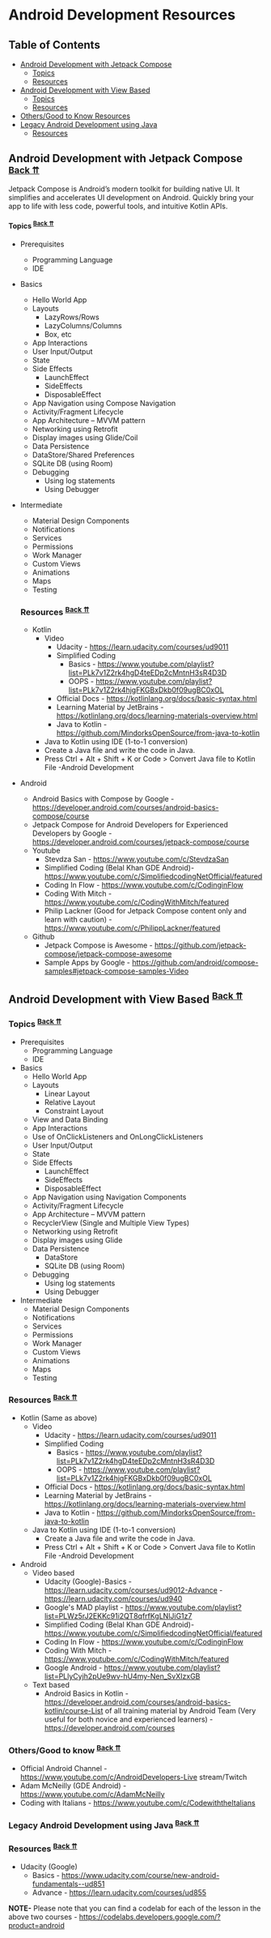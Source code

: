 # Android Development Resources


## <a name="table-of-contents"></a>Table of Contents

- [Android Development with Jetpack Compose](#android-development-with-jetpack-compose)
  -  [Topics](#android-development-with-jetpack-compose-topics)
  -  [Resources](#android-development-with-jetpack-compose-resources)
- [Android Development with View Based](#android-development-with-view-based)
  -  [Topics](#android-development-with-view-based-topics)
  -  [Resources](#android-development-with-view-based-resources)
- [Others/Good to Know Resources](#others-good-to-know)
- [Legacy Android Development using Java](#android-development-using-java)
  -  [Resources](#legacy-android-development-using-java)

## <a name="android-development-with-jetpack-compose"></a>Android Development with Jetpack Compose <sup>[Back ⇈](#table-of-contents)</sup>

Jetpack Compose is Android’s modern toolkit for building native UI. It simplifies and accelerates UI development on Android. Quickly bring your app to life with less code, powerful tools, and intuitive Kotlin APIs.

#### <a name="android-development-with-jetpack-compose-topics"></a>Topics <sup>[Back ⇈](#table-of-contents)</sup>
- Prerequisites
  - Programming Language
  -	IDE
-	Basics
    -	Hello World App
    -	Layouts
        -	LazyRows/Rows
        -	LazyColumns/Columns
        -	Box, etc
    -	App Interactions
    -	User Input/Output
    - State
    - Side Effects
      - LaunchEffect
      - SideEffects
      - DisposableEffect
    -	App Navigation using Compose Navigation
    -	Activity/Fragment Lifecycle
    -	App Architecture – MVVM pattern
    -	Networking using Retrofit
    -	Display images using Glide/Coil
    -	Data Persistence 
      -	DataStore/Shared Preferences
      -	SQLite DB (using Room)
    - Debugging
      -	Using log statements
      - Using Debugger
- Intermediate
  -	Material Design Components
  -	Notifications
  -	Services
  -	Permissions
  -	Work Manager
  -	Custom Views
  -	Animations
  -	Maps
  -	Testing
  
  ### <a name="android-development-with-jetpack-compose-resources"></a>Resources <sup>[Back ⇈](#table-of-contents)</sup>
  - Kotlin
    -	Video
        -	Udacity - https://learn.udacity.com/courses/ud9011
        -	Simplified Coding
            - Basics - https://www.youtube.com/playlist?list=PLk7v1Z2rk4hgD4teEDp2cMntnH3sR4D3D
            - OOPS - https://www.youtube.com/playlist?list=PLk7v1Z2rk4hjgFKGBxDkb0f09ugBC0xOL
        -	Official Docs - https://kotlinlang.org/docs/basic-syntax.html
        -	Learning Material by JetBrains - https://kotlinlang.org/docs/learning-materials-overview.html
        -	Java to Kotlin - https://github.com/MindorksOpenSource/from-java-to-kotlin
    -	Java to Kotlin using IDE (1-to-1 conversion)
      -	Create a Java file and write the code in Java.
      -	Press Ctrl + Alt + Shift + K or Code > Convert Java file to Kotlin File -Android Development
- Android
  - Android Basics with Compose by Google - https://developer.android.com/courses/android-basics-compose/course
  - Jetpack Compose for Android Developers for Experienced Developers by Google - https://developer.android.com/courses/jetpack-compose/course
  - Youtube
    - Stevdza San - https://www.youtube.com/c/StevdzaSan
    -	Simplified Coding (Belal Khan GDE Android)- https://www.youtube.com/c/SimplifiedcodingNetOfficial/featured
    -	Coding In Flow - https://www.youtube.com/c/CodinginFlow
    -	Coding With Mitch - https://www.youtube.com/c/CodingWithMitch/featured
    -	Philip Lackner (Good for Jetpack Compose content only and learn with caution) - https://www.youtube.com/c/PhilippLackner/featured
  - Github
    - Jetpack Compose is Awesome - https://github.com/jetpack-compose/jetpack-compose-awesome
    - Sample Apps by Google - https://github.com/android/compose-samples#jetpack-compose-samples-Video
  
## <a name="android-development-with-view-based"></a>Android Development with View Based <sup>[Back ⇈](#table-of-contents)</sup>

### <a name="android-development-with-view-based-topics"></a>Topics <sup>[Back ⇈](#table-of-contents)</sup>
- Prerequisites
  - Programming Language
  -	IDE
-	Basics
    -	Hello World App
    -	Layouts
        -	Linear Layout
        -	Relative Layout
        -	Constraint Layout
    -	View and Data Binding
    -	App Interactions
      -	Use of OnClickListeners and OnLongClickListeners
    -	User Input/Output
    - State
    - Side Effects
      - LaunchEffect
      - SideEffects
      - DisposableEffect
    -	App Navigation using Navigation Components
    -	Activity/Fragment Lifecycle
    -	App Architecture – MVVM pattern
    -	RecyclerView (Single and Multiple View Types)
    -	Networking using Retrofit
    -	Display images using Glide
      -	Data Persistence 
        -	DataStore
        -	SQLite DB (using Room)
    - Debugging
      -	Using log statements
      - Using Debugger
- Intermediate
  -	Material Design Components
  -	Notifications
  -	Services
  -	Permissions
  -	Work Manager
  -	Custom Views
  -	Animations
  -	Maps
  -	Testing

### <a name="android-development-with-view-based-resources"></a>Resources <sup>[Back ⇈](#table-of-contents)</sup>

- Kotlin (Same as above)
  -	Video
      -	Udacity - https://learn.udacity.com/courses/ud9011
      -	Simplified Coding 
        - Basics - https://www.youtube.com/playlist?list=PLk7v1Z2rk4hgD4teEDp2cMntnH3sR4D3D
        - OOPS - https://www.youtube.com/playlist?list=PLk7v1Z2rk4hjgFKGBxDkb0f09ugBC0xOL
      -	Official Docs - https://kotlinlang.org/docs/basic-syntax.html
      -	Learning Material by JetBrains - https://kotlinlang.org/docs/learning-materials-overview.html
      -	Java to Kotlin - https://github.com/MindorksOpenSource/from-java-to-kotlin
  -	Java to Kotlin using IDE (1-to-1 conversion)
    -	Create a Java file and write the code in Java.
    -	Press Ctrl + Alt + Shift + K or Code > Convert Java file to Kotlin File -Android Development
- Android
  -	Video based
    -	Udacity (Google)-Basics - https://learn.udacity.com/courses/ud9012-Advance - https://learn.udacity.com/courses/ud940
    - Google's MAD playlist - https://www.youtube.com/playlist?list=PLWz5rJ2EKKc91i2QT8qfrfKgLNlJiG1z7
    -	Simplified Coding (Belal Khan GDE Android)- https://www.youtube.com/c/SimplifiedcodingNetOfficial/featured
    -	Coding In Flow - https://www.youtube.com/c/CodinginFlow
    -	Coding With Mitch - https://www.youtube.com/c/CodingWithMitch/featured
    -	Google Android - https://www.youtube.com/playlist?list=PLlyCyjh2pUe9wv-hU4my-Nen_SvXIzxGB
  -	Text based
    -	Android Basics in Kotlin - https://developer.android.com/courses/android-basics-kotlin/course-List of all training material by Android Team (Very useful for both novice and experienced learners) - https://developer.android.com/courses

### <a name="others-good-to-know"></a>Others/Good to know <sup>[Back ⇈](#table-of-contents)</sup>
- Official Android Channel - https://www.youtube.com/c/AndroidDevelopers-Live stream/Twitch
-	Adam McNeilly (GDE Android) - https://www.youtube.com/c/AdamMcNeilly
-	Coding with Italians - https://www.youtube.com/c/CodewiththeItalians

### <a name="android-development-using-java"></a>Legacy Android Development using Java <sup>[Back ⇈](#table-of-contents)</sup>
### <a name="legacy-android-development-using-java"></a>Resources <sup>[Back ⇈](#table-of-contents)</sup>
- Udacity (Google)
  -	Basics - https://www.udacity.com/course/new-android-fundamentals--ud851
  -	Advance - https://learn.udacity.com/courses/ud855

**NOTE-** Please note that you can find a codelab for each of the lesson in the above two courses - https://codelabs.developers.google.com/?product=android 
